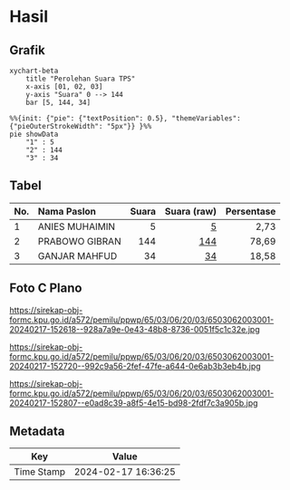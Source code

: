 # Hasil

## Grafik

```mermaid
xychart-beta
    title "Perolehan Suara TPS"
    x-axis [01, 02, 03]
    y-axis "Suara" 0 --> 144
    bar [5, 144, 34]
```

```mermaid
%%{init: {"pie": {"textPosition": 0.5}, "themeVariables": {"pieOuterStrokeWidth": "5px"}} }%%
pie showData
    "1" : 5
    "2" : 144
    "3" : 34
```

## Tabel

| No. | Nama Paslon    | Suara | Suara (raw) | Persentase |
|:--- |:-------------- | -----:| -----------:| ----------:|
| 1   | ANIES MUHAIMIN | 5     | [5][p-1]    | 2,73       |
| 2   | PRABOWO GIBRAN | 144   | [144][p-2]  | 78,69      |
| 3   | GANJAR MAHFUD  | 34    | [34][p-3]   | 18,58      |


[p-1]: https://github.com/gigit-pemilu/pemilu-2024-65-kalimantan-utara/blob/main/pilpres/hitung-suara/sub/65-kalimantan-utara/sub/03-nunukan/sub/06-sebuku/sub/2003-kunyit/sub/001-tps/sub/paslon-1.txt
[p-2]: https://github.com/gigit-pemilu/pemilu-2024-65-kalimantan-utara/blob/main/pilpres/hitung-suara/sub/65-kalimantan-utara/sub/03-nunukan/sub/06-sebuku/sub/2003-kunyit/sub/001-tps/sub/paslon-2.txt
[p-3]: https://github.com/gigit-pemilu/pemilu-2024-65-kalimantan-utara/blob/main/pilpres/hitung-suara/sub/65-kalimantan-utara/sub/03-nunukan/sub/06-sebuku/sub/2003-kunyit/sub/001-tps/sub/paslon-3.txt

## Foto C Plano

https://sirekap-obj-formc.kpu.go.id/a572/pemilu/ppwp/65/03/06/20/03/6503062003001-20240217-152618--928a7a9e-0e43-48b8-8736-0051f5c1c32e.jpg

https://sirekap-obj-formc.kpu.go.id/a572/pemilu/ppwp/65/03/06/20/03/6503062003001-20240217-152720--992c9a56-2fef-47fe-a644-0e6ab3b3eb4b.jpg

https://sirekap-obj-formc.kpu.go.id/a572/pemilu/ppwp/65/03/06/20/03/6503062003001-20240217-152807--e0ad8c39-a8f5-4e15-bd98-2fdf7c3a905b.jpg


## Metadata

| Key        | Value               |
| ---------- | ------------------- |
| Time Stamp | 2024-02-17 16:36:25 |



